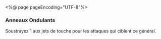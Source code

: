 <%@ page pageEncoding="UTF-8"%>
<div>
	<h3>Anneaux Ondulants</h3>
	<p>Soustrayez 1 aux jets de touche pour les attaques qui ciblent ce général.</p>
</div>